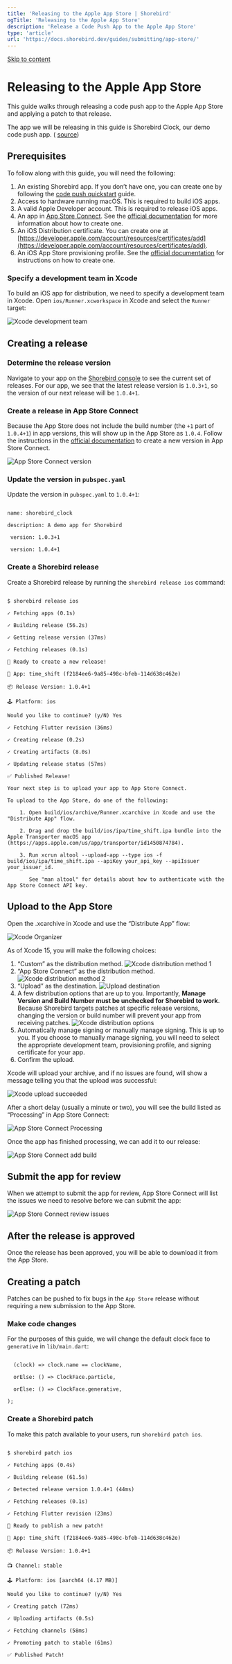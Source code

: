 ```yaml
---
title: 'Releasing to the Apple App Store | Shorebird'
ogTitle: 'Releasing to the Apple App Store'
description: 'Release a Code Push App to the Apple App Store'
type: 'article'
url: 'https://docs.shorebird.dev/guides/submitting/app-store/'
---
```


[Skip to content](https://docs.shorebird.dev/guides/submitting/app-store/#_top)

# Releasing to the Apple App Store

This guide walks through releasing a code push app to the Apple App Store and applying a patch to that release.

The app we will be releasing in this guide is Shorebird Clock, our demo code push app. ( [source](https://github.com/shorebirdtech/time_shift/))

## Prerequisites

To follow along with this guide, you will need the following:

1. An existing Shorebird app. If you don’t have one, you can create one by following the [code push quickstart](https://docs.shorebird.dev/) guide.
2. Access to hardware running macOS. This is required to build iOS apps.
3. A valid Apple Developer account. This is required to release iOS apps.
4. An app in [App Store Connect](https://appstoreconnect.apple.com/). See the [official documentation](https://developer.apple.com/help/app-store-connect/create-an-app-record/add-a-new-app) for more information about how to create one.
5. An iOS Distribution certificate. You can create one at [https://developer.apple.com/account/resources/certificates/add](https://developer.apple.com/account/resources/certificates/add).
6. An iOS App Store provisioning profile. See the [official documentation](https://developer.apple.com/help/account/manage-provisioning-profiles/create-an-app-store-provisioning-profile) for instructions on how to create one.

### Specify a development team in Xcode

To build an iOS app for distribution, we need to specify a development team in Xcode. Open `ios/Runner.xcworkspace` in Xcode and select the `Runner` target:

![Xcode development team](https://github.com/shorebirdtech/docs/assets/581764/786b1def-6198-4be0-90ac-d307e9b1a289)

## Creating a release

### Determine the release version

Navigate to your app on the [Shorebird console](https://console.shorebird.dev/)
to see the current set of releases. For our app, we see that the latest release
version is `1.0.3+1`, so the version of our next release will be `1.0.4+1`.

### Create a release in App Store Connect

Because the App Store does not include the build number (the `+1` part of `1.0.4+1`) in app versions, this will show up in the App Store as `1.0.4`. Follow the instructions in the [official documentation](https://developer.apple.com/help/app-store-connect/update-your-app/create-a-new-version) to create a new version in App Store Connect.

![App Store Connect version](https://github.com/shorebirdtech/docs/assets/581764/549a42ac-0202-4c72-a9a9-d0196a0308b6)

### Update the version in `pubspec.yaml`

Update the version in `pubspec.yaml` to `1.0.4+1`:

```

name: shorebird_clock

description: A demo app for Shorebird

 version: 1.0.3+1

 version: 1.0.4+1
```

### Create a Shorebird release

Create a Shorebird release by running the `shorebird release ios` command:

```

$ shorebird release ios

✓ Fetching apps (0.1s)

✓ Building release (56.2s)

✓ Getting release version (37ms)

✓ Fetching releases (0.1s)

🚀 Ready to create a new release!

📱 App: time_shift (f2184ee6-9a85-498c-bfeb-114d638c462e)

📦 Release Version: 1.0.4+1

🕹️ Platform: ios

Would you like to continue? (y/N) Yes

✓ Fetching Flutter revision (36ms)

✓ Creating release (0.2s)

✓ Creating artifacts (8.0s)

✓ Updating release status (57ms)

✅ Published Release!

Your next step is to upload your app to App Store Connect.

To upload to the App Store, do one of the following:

    1. Open build/ios/archive/Runner.xcarchive in Xcode and use the "Distribute App" flow.

    2. Drag and drop the build/ios/ipa/time_shift.ipa bundle into the Apple Transporter macOS app (https://apps.apple.com/us/app/transporter/id1450874784).

    3. Run xcrun altool --upload-app --type ios -f build/ios/ipa/time_shift.ipa --apiKey your_api_key --apiIssuer your_issuer_id.

       See "man altool" for details about how to authenticate with the App Store Connect API key.
```

## Upload to the App Store

Open the .xcarchive in Xcode and use the “Distribute App” flow:

![Xcode Organizer](https://github.com/shorebirdtech/shorebird/assets/581764/eafebdee-0e26-410a-8997-4eed056d4b6d)

As of Xcode 15, you will make the following choices:

1. “Custom” as the distribution method.
![Xcode distribution method 1](https://github.com/shorebirdtech/docs/assets/581764/8b049b0b-d6f5-419e-a91f-511923997f50)
2. “App Store Connect” as the distribution method.
![Xcode distribution method 2](https://github.com/shorebirdtech/docs/assets/581764/4fd6821a-80b4-4a35-b081-e8f97c59b8a2)
3. “Upload” as the destination.
![Upload destination](https://github.com/shorebirdtech/docs/assets/581764/f05c3603-c045-4662-84ad-c0a218e7145b)
4. A few distribution options that are up to you. Importantly, **Manage Version and Build Number must be unchecked for Shorebird to work**. Because Shorebird targets patches at specific release versions, changing the version or build number will prevent your app from receiving patches.
![Xcode distribution options](https://github.com/shorebirdtech/shorebird/assets/581764/c6ae0857-7ad8-4a8f-ae8b-55d05d52f3b3)
5. Automatically manage signing or manually manage signing. This is up to you. If you choose to manually manage signing, you will need to select the appropriate development team, provisioning profile, and signing certificate for your app.
6. Confirm the upload.

Xcode will upload your archive, and if no issues are found, will show a message telling you that the upload was successful:

![Xcode upload succeeded](https://github.com/shorebirdtech/shorebird/assets/581764/678354e5-a445-4c55-94fc-7608ff0b241d)

After a short delay (usually a minute or two), you will see the build listed as “Processing” in App Store Connect:

![App Store Connect Processing](https://github.com/shorebirdtech/docs/assets/581764/a87cdb31-9f8d-4838-b21b-38a3dbf9dcd1)

Once the app has finished processing, we can add it to our release:

![App Store Connect add build](https://github.com/shorebirdtech/docs/assets/581764/da2f1253-610b-4ee5-abb4-7c088da1631c)

## Submit the app for review

When we attempt to submit the app for review, App Store Connect will list the issues we need to resolve before we can submit the app:

![App Store Connect review issues](https://github.com/shorebirdtech/docs/assets/581764/576459e0-3212-4ead-8388-eabb3b01c68a)

## After the release is approved

Once the release has been approved, you will be able to download it from the App Store.

## Creating a patch

Patches can be pushed to fix bugs in the `App Store` release without requiring a new submission to the App Store.

### Make code changes

For the purposes of this guide, we will change the default clock face to `generative` in `lib/main.dart`:

```

  (clock) => clock.name == clockName,

  orElse: () => ClockFace.particle,

  orElse: () => ClockFace.generative,

);
```

### Create a Shorebird patch

To make this patch available to your users, run `shorebird patch ios`.

```

$ shorebird patch ios

✓ Fetching apps (0.4s)

✓ Building release (61.5s)

✓ Detected release version 1.0.4+1 (44ms)

✓ Fetching releases (0.1s)

✓ Fetching Flutter revision (23ms)

🚀 Ready to publish a new patch!

📱 App: time_shift (f2184ee6-9a85-498c-bfeb-114d638c462e)

📦 Release Version: 1.0.4+1

📺 Channel: stable

🕹️ Platform: ios [aarch64 (4.17 MB)]

Would you like to continue? (y/N) Yes

✓ Creating patch (72ms)

✓ Uploading artifacts (0.5s)

✓ Fetching channels (58ms)

✓ Promoting patch to stable (61ms)

✅ Published Patch!
```
